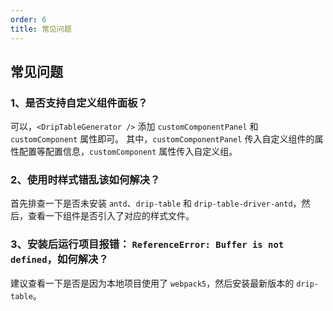 ```yaml
---
order: 6
title: 常见问题
---
```


## 常见问题

### 1、是否支持自定义组件面板？

可以，`<DripTableGenerator />` 添加 `customComponentPanel` 和 `customComponent` 属性即可。
其中，`customComponentPanel` 传入自定义组件的属性配置等配置信息，`customComponent` 属性传入自定义组。

### 2、使用时样式错乱该如何解决？

首先排查一下是否未安装 `antd`、`drip-table` 和 `drip-table-driver-antd`，然后，查看一下组件是否引入了对应的样式文件。

### 3、安装后运行项目报错： `ReferenceError: Buffer is not defined`，如何解决？

建议查看一下是否是因为本地项目使用了 `webpack5`，然后安装最新版本的 `drip-table`。
